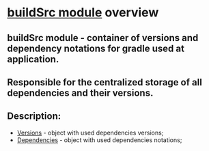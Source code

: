 # [buildSrc module](../buildSrc) overview

## buildSrc module - container of versions and dependency notations for gradle used at application.

## Responsible for the centralized storage of all dependencies and their versions.

## Description:

- [Versions](../buildSrc/src/main/kotlin/Versions.kt) - object with used dependencies versions;
- [Dependencies](../buildSrc/src/main/kotlin/Dependencies.kt) - object with used dependencies
  notations;